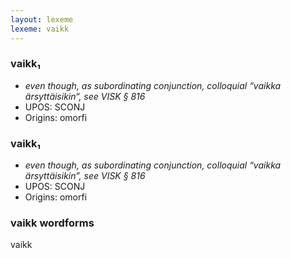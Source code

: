```yaml
---
layout: lexeme
lexeme: vaikk
---
```


###  vaikk₁

* _even though, as subordinating conjunction, colloquial “vaikka ärsyttäisikin“, see VISK § 816_
* UPOS:  SCONJ
* Origins: omorfi 


###  vaikk₁

* _even though, as subordinating conjunction, colloquial “vaikka ärsyttäisikin”, see VISK § 816_
* UPOS:  SCONJ
* Origins: omorfi 


### vaikk wordforms

vaikk

